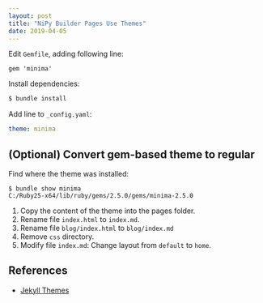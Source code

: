```yaml
---
layout: post
title: "NiPy Builder Pages Use Themes"
date: 2019-04-05
---
```


Edit `Gemfile`, adding following line:
```
gem 'minima'
```

Install dependencies:
```bash
$ bundle install
```

Add line to `_config.yaml`:

```yaml
theme: minima
```

## (Optional) Convert gem-based theme to regular

Find where the theme was installed:

```
$ bundle show minima
C:/Ruby25-x64/lib/ruby/gems/2.5.0/gems/minima-2.5.0
```

1. Copy the content of the theme into the pages folder.
2. Rename file `index.html` to `index.md`.
3. Rename file `blog/index.html`  to `blog/index.md`
4. Remove `css` directory.
5. Modify file `index.md`:
   Change layout from `default` to `home`.



## References

* [Jekyll Themes](https://jekyllrb.com/docs/themes/)



